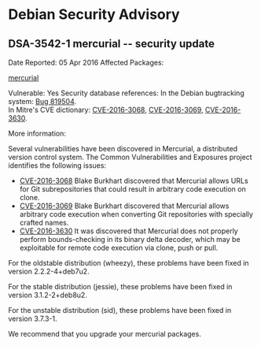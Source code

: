 
Debian Security Advisory
========================


DSA-3542-1 mercurial -- security update
---------------------------------------



Date Reported:
05 Apr 2016
Affected Packages:

[mercurial](https://packages.debian.org/src:mercurial)

Vulnerable:
Yes
Security database references:
In the Debian bugtracking system: [Bug 819504](https://bugs.debian.org/cgi-bin/bugreport.cgi?bug=819504).  
In Mitre's CVE dictionary: [CVE-2016-3068](https://security-tracker.debian.org/tracker/CVE-2016-3068), [CVE-2016-3069](https://security-tracker.debian.org/tracker/CVE-2016-3069), [CVE-2016-3630](https://security-tracker.debian.org/tracker/CVE-2016-3630).  

More information:

Several vulnerabilities have been discovered in Mercurial, a distributed
version control system. The Common Vulnerabilities and Exposures project
identifies the following issues:


* [CVE-2016-3068](https://security-tracker.debian.org/tracker/CVE-2016-3068)
Blake Burkhart discovered that Mercurial allows URLs for Git
 subrepositories that could result in arbitrary code execution on
 clone.
* [CVE-2016-3069](https://security-tracker.debian.org/tracker/CVE-2016-3069)
Blake Burkhart discovered that Mercurial allows arbitrary code
 execution when converting Git repositories with specially
 crafted names.
* [CVE-2016-3630](https://security-tracker.debian.org/tracker/CVE-2016-3630)
It was discovered that Mercurial does not properly perform bounds-checking
 in its binary delta decoder, which may be exploitable for
 remote code execution via clone, push or pull.


For the oldstable distribution (wheezy), these problems have been fixed
in version 2.2.2-4+deb7u2.


For the stable distribution (jessie), these problems have been fixed in
version 3.1.2-2+deb8u2.


For the unstable distribution (sid), these problems have been fixed in
version 3.7.3-1.


We recommend that you upgrade your mercurial packages.





